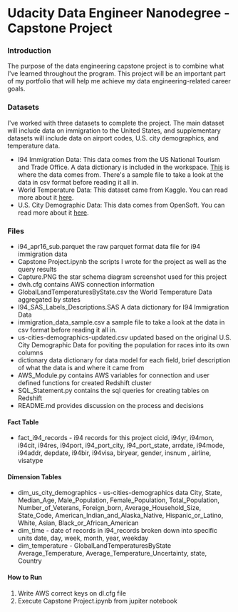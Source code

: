# Udacity Data Engineer Nanodegree - Capstone Project

### Introduction

The purpose of the data engineering capstone project is to combine what I've learned throughout the program. This project will be an important part of my portfolio that will help me achieve my data engineering-related career goals.

### Datasets
I've worked with three datasets to complete the project. The main dataset will include data on immigration to the United States, and supplementary datasets will include data on airport codes, U.S. city demographics, and temperature data. 

- I94 Immigration Data: This data comes from the US National Tourism and Trade Office. A data dictionary is included in the workspace. [This](https://www.trade.gov/national-travel-and-tourism-office) is where the data comes from. There's a sample file to take a look at the data in csv format before reading it all in. 
- World Temperature Data: This dataset came from Kaggle. You can read more about it [here](https://www.kaggle.com/berkeleyearth/climate-change-earth-surface-temperature-data).
- U.S. City Demographic Data: This data comes from OpenSoft. You can read more about it [here](https://public.opendatasoft.com/explore/dataset/us-cities-demographics/export/).

### Files
- i94_apr16_sub.parquet the raw parquet format data file for i94 immigration data 
- Capstone Project.ipynb the scripts I wrote for the project as well as the query results
- Capture.PNG the star schema diagram screenshot used for this project
- dwh.cfg contains AWS connection information
- GlobalLandTemperaturesByState.csv the World Temperature Data aggregated by states
- I94_SAS_Labels_Descriptions.SAS A data dictionary for I94 Immigration Data
- immigration_data_sample.csv a sample file to take a look at the data in csv format before reading it all in. 
- us-cities-demographics-updated.csv updated based on the original U.S. City Demographic Data for poviting the population for races into its own columns
- dictionary data dictionary for data model for each field, brief description of what the data is and where it came from
- AWS_Module.py contains AWS variables for connection and user defined functions for created Redshift cluster
- SQL_Statement.py contains the sql queries for creating tables on Redshift
- README.md provides discussion on the process and decisions

#### Fact Table
- fact_i94_records - i94 records for this project
cicid, i94yr, i94mon, i94cit, i94res, i94port, i94_port_city, i94_port_state, arrdate, i94mode, i94addr, depdate, i94bir, i94visa, biryear, gender, insnum , airline, visatype

#### Dimension Tables
- dim_us_city_demographics - us-cities-demographics data
City, State, Median_Age, Male_Population, Female_Population, Total_Population, Number_of_Veterans, Foreign_born, Average_Household_Size, State_Code,
American_Indian_and_Alaska_Native, Hispanic_or_Latino, White, Asian, Black_or_African_American
- dim_time - date of records in i94_records broken down into specific units
date, day, week, month, year, weekday
- dim_temperature - GlobalLandTemperaturesByState
Average_Temperature, Average_Temperature_Uncertainty, state, Country


#### How to Run
1. Write AWS correct keys on dl.cfg file
2. Execute Capstone Project.ipynb from jupiter notebook
